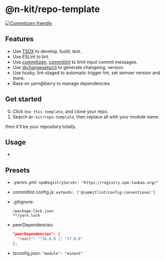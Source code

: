 # @n-kit/repo-template

[![Commitizen friendly](https://img.shields.io/badge/commitizen-friendly-brightgreen.svg)](http://commitizen.github.io/cz-cli/)

## Features

- Use [TSDX](https://github.com/formium/tsdx) to develop, build, test.
- Use ESLint to lint.
- Use [commitizen](https://github.com/commitizen/cz-cli), [commitlint](https://github.com/conventional-changelog/commitlint) to limit input commit messages.
- Use [@changesets/cli](https://github.com/atlassian/changesets) to generate changelog, version.
- Use husky, lint-staged to automatic trigger lint, set semver version and more.
- Base on yarn@berry to manage dependencies.

## Get started

0. Click `Use this template`, and clone your repo.
1. Search `@n-kit/repo-template`, then replace all with your module name.

then it'll be your repository totally.

## Usage

- 

## Presets

- .yarnrc.yml: `npmRegistryServer: "https://registry.npm.taobao.org/"`
- commitlint.config.js: `extends: ['@commitlint/config-conventional']`
- .gitignore:

  ```
  /package-lock.json
  **/yarn.lock
  ```

- peerDependencies:

  ```json
  "peerDependencies": {
    "react": "^16.8.0 || ^17.0.0"
  },
  ```

- tsconfig.json: `"module": "esnext"`
